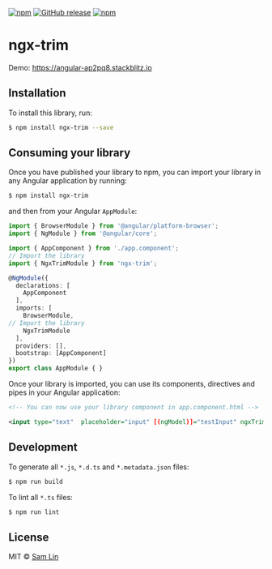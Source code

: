 [![npm](https://img.shields.io/npm/dt/ngx-trim.svg?style=flat-square)](https://www.npmjs.com/package/ngx-trim)
[![GitHub release](https://img.shields.io/github/release/maxisam/ngx-trim.svg?style=flat-square)](https://github.com/maxisam/ngx-trim/releases)
[![npm](https://img.shields.io/npm/l/ngx-trim.svg?style=flat-square)]()


# ngx-trim

Demo: https://angular-ap2pq8.stackblitz.io

## Installation

To install this library, run:

```bash
$ npm install ngx-trim --save
```

## Consuming your library

Once you have published your library to npm, you can import your library in any Angular application by running:

```bash
$ npm install ngx-trim
```

and then from your Angular `AppModule`:

```typescript
import { BrowserModule } from '@angular/platform-browser';
import { NgModule } from '@angular/core';

import { AppComponent } from './app.component';
// Import the library
import { NgxTrimModule } from 'ngx-trim';

@NgModule({
  declarations: [
    AppComponent
  ],
  imports: [
    BrowserModule,
// Import the library    
    NgxTrimModule
  ],
  providers: [],
  bootstrap: [AppComponent]
})
export class AppModule { }
```

Once your library is imported, you can use its components, directives and pipes in your Angular application:

```xml
<!-- You can now use your library component in app.component.html -->

<input type="text"  placeholder="input" [(ngModel)]="testInput" ngxTrim>

```

## Development

To generate all `*.js`, `*.d.ts` and `*.metadata.json` files:

```bash
$ npm run build
```

To lint all `*.ts` files:

```bash
$ npm run lint
```

## License

MIT © [Sam Lin](mailto:maxisam@gmail.com)
